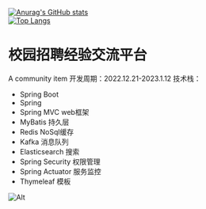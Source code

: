 [![Anurag's GitHub stats](https://github-readme-stats.vercel.app/api?username=HealUP&count_private=true&show_icons=true&theme=tokyonight)](https://github.com/HealUP/github-readme-stats)
<br>
[![Top Langs](https://github-readme-stats.vercel.app/api/top-langs/?username=HealUP)](https://github.com/HealUP/NowCoder-community)
# 校园招聘经验交流平台
A community item
开发周期：2022.12.21-2023.1.12
技术栈：
- Spring Boot
- Spring 
- Spring MVC web框架
- MyBatis 持久层
- Redis NoSql缓存
- Kafka 消息队列
- Elasticsearch 搜索
- Spring Security 权限管理
- Spring Actuator 服务监控
- Thymeleaf 模板

![Alt](https://repobeats.axiom.co/api/embed/475eedd9b392aef3562f8bce05651ccd7dc9184d.svg "Repobeats analytics image")
